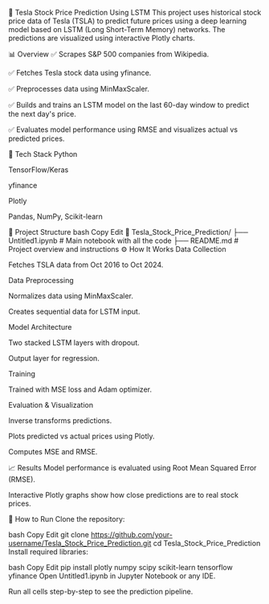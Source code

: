 🚗 Tesla Stock Price Prediction Using LSTM
This project uses historical stock price data of Tesla (TSLA) to predict future prices using a deep learning model based on LSTM (Long Short-Term Memory) networks. The predictions are visualized using interactive Plotly charts.

📊 Overview
✅ Scrapes S&P 500 companies from Wikipedia.

✅ Fetches Tesla stock data using yfinance.

✅ Preprocesses data using MinMaxScaler.

✅ Builds and trains an LSTM model on the last 60-day window to predict the next day's price.

✅ Evaluates model performance using RMSE and visualizes actual vs predicted prices.

🧰 Tech Stack
Python

TensorFlow/Keras

yfinance

Plotly

Pandas, NumPy, Scikit-learn

📂 Project Structure
bash
Copy
Edit
📁 Tesla_Stock_Price_Prediction/
├── Untitled1.ipynb        # Main notebook with all the code
├── README.md              # Project overview and instructions
⚙️ How It Works
Data Collection

Fetches TSLA data from Oct 2016 to Oct 2024.

Data Preprocessing

Normalizes data using MinMaxScaler.

Creates sequential data for LSTM input.

Model Architecture

Two stacked LSTM layers with dropout.

Output layer for regression.

Training

Trained with MSE loss and Adam optimizer.

Evaluation & Visualization

Inverse transforms predictions.

Plots predicted vs actual prices using Plotly.

Computes MSE and RMSE.

📈 Results
Model performance is evaluated using Root Mean Squared Error (RMSE).

Interactive Plotly graphs show how close predictions are to real stock prices.

🧪 How to Run
Clone the repository:

bash
Copy
Edit
git clone https://github.com/your-username/Tesla_Stock_Price_Prediction.git
cd Tesla_Stock_Price_Prediction
Install required libraries:

bash
Copy
Edit
pip install plotly numpy scipy scikit-learn tensorflow yfinance
Open Untitled1.ipynb in Jupyter Notebook or any IDE.

Run all cells step-by-step to see the prediction pipeline.

